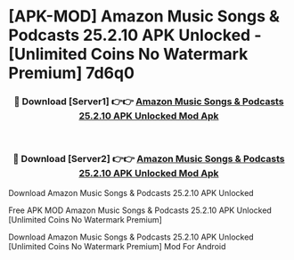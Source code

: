 # [APK-MOD] Amazon Music  Songs & Podcasts 25.2.10 APK Unlocked - [Unlimited Coins No Watermark Premium] 7d6q0



<div align="center">
<h3>🔴 Download [Server1] 👉👉 <a href="https://momento.my/?title=Amazon_Music__Songs_&_Podcasts_25.2.10_APK_Unlocked">Amazon Music  Songs & Podcasts 25.2.10 APK Unlocked Mod Apk</a></h3><br>

<h3>🔴 Download [Server2] 👉👉 <a href="https://momento.my/?title=Amazon_Music__Songs_&_Podcasts_25.2.10_APK_Unlocked">Amazon Music  Songs & Podcasts 25.2.10 APK Unlocked Mod Apk</a></h3>
</div>



Download Amazon Music  Songs & Podcasts 25.2.10 APK Unlocked 

Free APK MOD Amazon Music  Songs & Podcasts 25.2.10 APK Unlocked [Unlimited Coins No Watermark Premium]

Download Amazon Music  Songs & Podcasts 25.2.10 APK Unlocked [Unlimited Coins No Watermark Premium] Mod For Android
